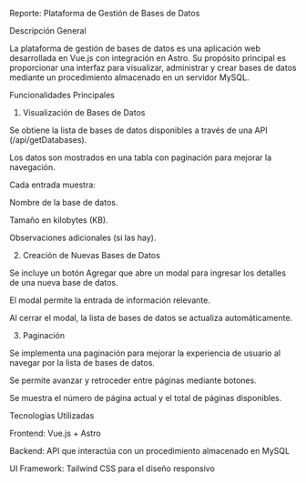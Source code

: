 Reporte: Plataforma de Gestión de Bases de Datos

Descripción General

La plataforma de gestión de bases de datos es una aplicación web desarrollada en Vue.js con integración en Astro. Su propósito principal es proporcionar una interfaz para visualizar, administrar y crear bases de datos mediante un procedimiento almacenado en un servidor MySQL.

Funcionalidades Principales

1. Visualización de Bases de Datos

Se obtiene la lista de bases de datos disponibles a través de una API (/api/getDatabases).

Los datos son mostrados en una tabla con paginación para mejorar la navegación.

Cada entrada muestra:

Nombre de la base de datos.

Tamaño en kilobytes (KB).

Observaciones adicionales (si las hay).

2. Creación de Nuevas Bases de Datos

Se incluye un botón Agregar que abre un modal para ingresar los detalles de una nueva base de datos.

El modal permite la entrada de información relevante.

Al cerrar el modal, la lista de bases de datos se actualiza automáticamente.

3. Paginación

Se implementa una paginación para mejorar la experiencia de usuario al navegar por la lista de bases de datos.

Se permite avanzar y retroceder entre páginas mediante botones.

Se muestra el número de página actual y el total de páginas disponibles.

Tecnologías Utilizadas

Frontend: Vue.js + Astro

Backend: API que interactúa con un procedimiento almacenado en MySQL

UI Framework: Tailwind CSS para el diseño responsivo